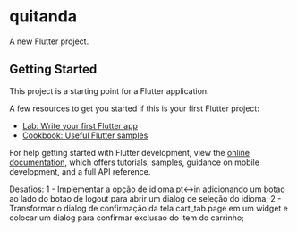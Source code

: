 # quitanda

A new Flutter project.

## Getting Started

This project is a starting point for a Flutter application.

A few resources to get you started if this is your first Flutter project:

- [Lab: Write your first Flutter app](https://docs.flutter.dev/get-started/codelab)
- [Cookbook: Useful Flutter samples](https://docs.flutter.dev/cookbook)

For help getting started with Flutter development, view the
[online documentation](https://docs.flutter.dev/), which offers tutorials,
samples, guidance on mobile development, and a full API reference.


Desafios:
1 - Implementar a opção de idioma pt<->in adicionando um botao ao lado do botao de logout para abrir um dialog de seleção do idioma;
2 - Transformar o dialog de confirmação da tela cart_tab.page em um widget e colocar um dialog para confirmar exclusao do item do carrinho;